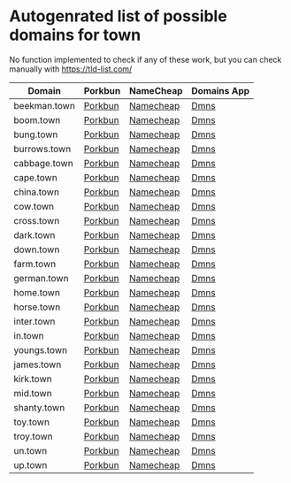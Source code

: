 # Autogenrated list of possible domains for town

No function implemented to check if any of these work, but you can check manually with https://tld-list.com/

| Domain | Porkbun | NameCheap | Domains App |
|---|---|---|---|
| beekman.town | [Porkbun](https://porkbun.com/checkout/search?prb=e814663da1&tlds=&idnLanguage=&search=search&q=beekman.town) | [Namecheap](https://www.namecheap.com/domains/registration/results/?domain=beekman.town) | [Dmns](https://dmns.app/domains?q=beekman.town) |
| boom.town | [Porkbun](https://porkbun.com/checkout/search?prb=e814663da1&tlds=&idnLanguage=&search=search&q=boom.town) | [Namecheap](https://www.namecheap.com/domains/registration/results/?domain=boom.town) | [Dmns](https://dmns.app/domains?q=boom.town) |
| bung.town | [Porkbun](https://porkbun.com/checkout/search?prb=e814663da1&tlds=&idnLanguage=&search=search&q=bung.town) | [Namecheap](https://www.namecheap.com/domains/registration/results/?domain=bung.town) | [Dmns](https://dmns.app/domains?q=bung.town) |
| burrows.town | [Porkbun](https://porkbun.com/checkout/search?prb=e814663da1&tlds=&idnLanguage=&search=search&q=burrows.town) | [Namecheap](https://www.namecheap.com/domains/registration/results/?domain=burrows.town) | [Dmns](https://dmns.app/domains?q=burrows.town) |
| cabbage.town | [Porkbun](https://porkbun.com/checkout/search?prb=e814663da1&tlds=&idnLanguage=&search=search&q=cabbage.town) | [Namecheap](https://www.namecheap.com/domains/registration/results/?domain=cabbage.town) | [Dmns](https://dmns.app/domains?q=cabbage.town) |
| cape.town | [Porkbun](https://porkbun.com/checkout/search?prb=e814663da1&tlds=&idnLanguage=&search=search&q=cape.town) | [Namecheap](https://www.namecheap.com/domains/registration/results/?domain=cape.town) | [Dmns](https://dmns.app/domains?q=cape.town) |
| china.town | [Porkbun](https://porkbun.com/checkout/search?prb=e814663da1&tlds=&idnLanguage=&search=search&q=china.town) | [Namecheap](https://www.namecheap.com/domains/registration/results/?domain=china.town) | [Dmns](https://dmns.app/domains?q=china.town) |
| cow.town | [Porkbun](https://porkbun.com/checkout/search?prb=e814663da1&tlds=&idnLanguage=&search=search&q=cow.town) | [Namecheap](https://www.namecheap.com/domains/registration/results/?domain=cow.town) | [Dmns](https://dmns.app/domains?q=cow.town) |
| cross.town | [Porkbun](https://porkbun.com/checkout/search?prb=e814663da1&tlds=&idnLanguage=&search=search&q=cross.town) | [Namecheap](https://www.namecheap.com/domains/registration/results/?domain=cross.town) | [Dmns](https://dmns.app/domains?q=cross.town) |
| dark.town | [Porkbun](https://porkbun.com/checkout/search?prb=e814663da1&tlds=&idnLanguage=&search=search&q=dark.town) | [Namecheap](https://www.namecheap.com/domains/registration/results/?domain=dark.town) | [Dmns](https://dmns.app/domains?q=dark.town) |
| down.town | [Porkbun](https://porkbun.com/checkout/search?prb=e814663da1&tlds=&idnLanguage=&search=search&q=down.town) | [Namecheap](https://www.namecheap.com/domains/registration/results/?domain=down.town) | [Dmns](https://dmns.app/domains?q=down.town) |
| farm.town | [Porkbun](https://porkbun.com/checkout/search?prb=e814663da1&tlds=&idnLanguage=&search=search&q=farm.town) | [Namecheap](https://www.namecheap.com/domains/registration/results/?domain=farm.town) | [Dmns](https://dmns.app/domains?q=farm.town) |
| german.town | [Porkbun](https://porkbun.com/checkout/search?prb=e814663da1&tlds=&idnLanguage=&search=search&q=german.town) | [Namecheap](https://www.namecheap.com/domains/registration/results/?domain=german.town) | [Dmns](https://dmns.app/domains?q=german.town) |
| home.town | [Porkbun](https://porkbun.com/checkout/search?prb=e814663da1&tlds=&idnLanguage=&search=search&q=home.town) | [Namecheap](https://www.namecheap.com/domains/registration/results/?domain=home.town) | [Dmns](https://dmns.app/domains?q=home.town) |
| horse.town | [Porkbun](https://porkbun.com/checkout/search?prb=e814663da1&tlds=&idnLanguage=&search=search&q=horse.town) | [Namecheap](https://www.namecheap.com/domains/registration/results/?domain=horse.town) | [Dmns](https://dmns.app/domains?q=horse.town) |
| inter.town | [Porkbun](https://porkbun.com/checkout/search?prb=e814663da1&tlds=&idnLanguage=&search=search&q=inter.town) | [Namecheap](https://www.namecheap.com/domains/registration/results/?domain=inter.town) | [Dmns](https://dmns.app/domains?q=inter.town) |
| in.town | [Porkbun](https://porkbun.com/checkout/search?prb=e814663da1&tlds=&idnLanguage=&search=search&q=in.town) | [Namecheap](https://www.namecheap.com/domains/registration/results/?domain=in.town) | [Dmns](https://dmns.app/domains?q=in.town) |
| youngs.town | [Porkbun](https://porkbun.com/checkout/search?prb=e814663da1&tlds=&idnLanguage=&search=search&q=youngs.town) | [Namecheap](https://www.namecheap.com/domains/registration/results/?domain=youngs.town) | [Dmns](https://dmns.app/domains?q=youngs.town) |
| james.town | [Porkbun](https://porkbun.com/checkout/search?prb=e814663da1&tlds=&idnLanguage=&search=search&q=james.town) | [Namecheap](https://www.namecheap.com/domains/registration/results/?domain=james.town) | [Dmns](https://dmns.app/domains?q=james.town) |
| kirk.town | [Porkbun](https://porkbun.com/checkout/search?prb=e814663da1&tlds=&idnLanguage=&search=search&q=kirk.town) | [Namecheap](https://www.namecheap.com/domains/registration/results/?domain=kirk.town) | [Dmns](https://dmns.app/domains?q=kirk.town) |
| mid.town | [Porkbun](https://porkbun.com/checkout/search?prb=e814663da1&tlds=&idnLanguage=&search=search&q=mid.town) | [Namecheap](https://www.namecheap.com/domains/registration/results/?domain=mid.town) | [Dmns](https://dmns.app/domains?q=mid.town) |
| shanty.town | [Porkbun](https://porkbun.com/checkout/search?prb=e814663da1&tlds=&idnLanguage=&search=search&q=shanty.town) | [Namecheap](https://www.namecheap.com/domains/registration/results/?domain=shanty.town) | [Dmns](https://dmns.app/domains?q=shanty.town) |
| toy.town | [Porkbun](https://porkbun.com/checkout/search?prb=e814663da1&tlds=&idnLanguage=&search=search&q=toy.town) | [Namecheap](https://www.namecheap.com/domains/registration/results/?domain=toy.town) | [Dmns](https://dmns.app/domains?q=toy.town) |
| troy.town | [Porkbun](https://porkbun.com/checkout/search?prb=e814663da1&tlds=&idnLanguage=&search=search&q=troy.town) | [Namecheap](https://www.namecheap.com/domains/registration/results/?domain=troy.town) | [Dmns](https://dmns.app/domains?q=troy.town) |
| un.town | [Porkbun](https://porkbun.com/checkout/search?prb=e814663da1&tlds=&idnLanguage=&search=search&q=un.town) | [Namecheap](https://www.namecheap.com/domains/registration/results/?domain=un.town) | [Dmns](https://dmns.app/domains?q=un.town) |
| up.town | [Porkbun](https://porkbun.com/checkout/search?prb=e814663da1&tlds=&idnLanguage=&search=search&q=up.town) | [Namecheap](https://www.namecheap.com/domains/registration/results/?domain=up.town) | [Dmns](https://dmns.app/domains?q=up.town) |

